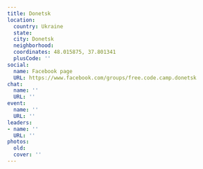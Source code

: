 ```yaml
---
title: Donetsk
location:
  country: Ukraine
  state: 
  city: Donetsk
  neighborhood: 
  coordinates: 48.015875, 37.801341
  plusCode: ''
social:
  name: Facebook page
  URL: https://www.facebook.com/groups/free.code.camp.donetsk
chat:
  name: ''
  URL: ''
event:
  name: ''
  URL: ''
leaders:
- name: ''
  URL: ''
photos:
  old: 
  cover: ''
---
```

